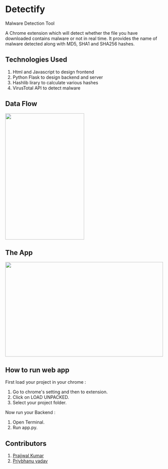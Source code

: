 # Detectify
Malware Detection Tool

A Chrome extension which will detect whether the file you have downloaded contains malware or not in real time. It provides the name of malware detected along with MD5, SHA1 and SHA256 hashes.

## Technologies Used

1.  Html and Javascript to design frontend 
2.  Python Flask to design backend and server 
3.  Hashlib lirary to calculate various hashes
4.  VirusTotal API to detect malware

## Data Flow 
<img src="https://github.com/Priybhanu99/Detectify/blob/main/images/data%20flow.png" width="250" height = "400">

## The App
<img src="https://github.com/Priybhanu99/Detectify/blob/main/images/app.jpg" width="500" height = "300">

##  How to run web app
First load your project in your chrome :
1. Go to chrome's setting and then to extension.
2. Click on LOAD UNPACKED.
3. Select your project folder.

Now run your Backend : 
1. Open Terminal.
2. Run app.py.

## Contributors 
1. [Prajjwal Kumar](https://github.com/Prajjwalkr1999)
2. [Priybhanu yadav](https://github.com/Priybhanu99) 
